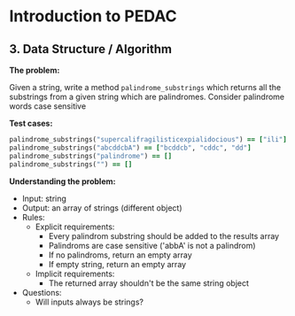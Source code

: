 # Introduction to PEDAC

## 3. Data Structure / Algorithm

**The problem:**

Given a string, write a method `palindrome_substrings` which returns
all the substrings from a given string which are palindromes. Consider
palindrome words case sensitive

**Test cases:**

```ruby
palindrome_substrings("supercalifragilisticexpialidocious") == ["ili"]
palindrome_substrings("abcddcbA") == ["bcddcb", "cddc", "dd"]
palindrome_substrings("palindrome") == []
palindrome_substrings("") == []
```

**Understanding the problem:**

* Input: string
* Output: an array of strings (different object)
* Rules:
  * Explicit requirements:
    * Every palindrom substring should be added to the results array
    * Palindroms are case sensitive ('abbA' is not a palindrom)
    * If no palindroms, return an empty array
    * If empty string, return an empty array
  * Implicit requirements:
    * The returned array shouldn't be the same string object
* Questions:
  * Will inputs always be strings?